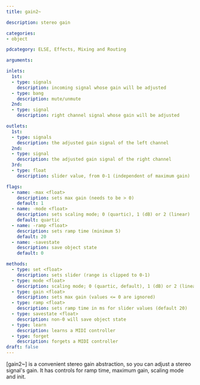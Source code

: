 ```yaml
---
title: gain2~

description: stereo gain

categories:
- object

pdcategory: ELSE, Effects, Mixing and Routing

arguments:

inlets:
  1st:
  - type: signals
    description: incoming signal whose gain will be adjusted
  - type: bang
    description: mute/unmute
  2nd:
  - type: signal
    description: right channel signal whose gain will be adjusted

outlets:
  1st:
  - type: signals
    description: the adjusted gain signal of the left channel
  2nd:
  - type: signal
    description: the adjusted gain signal of the right channel
  3rd:
  - type: float
    description: slider value, from 0-1 (independent of maximum gain)

flags:
  - name: -max <float>
    description: sets max gain (needs to be > 0)
    default: 1
  - name: -mode <float>
    description: sets scaling mode; 0 (quartic), 1 (dB) or 2 (linear)
    default: quartic
  - name: -ramp <float>
    description: sets ramp time (minimum 5)
    default: 20
  - name: -savestate
    description: save object state
    default: 0

methods:
  - type: set <float>
    description: sets slider (range is clipped to 0-1)
  - type: mode <float>
    description: scaling mode; 0 (quartic, default), 1 (dB) or 2 (linear)
  - type: gain <float>
    description: sets max gain (values <= 0 are ignored)
  - type: ramp <float>
    description: sets ramp time in ms for slider values (default 20)
  - type: savestate <float>
    description: non-0 will save object state
  - type: learn
    description: learns a MIDI controller
  - type: forget
    description: forgets a MIDI controller
draft: false
---
```


[gain2~] is a convenient stereo gain abstraction, so you can adjust a stereo signal's gain. It has controls for ramp time, maximum gain, scaling mode and init.
